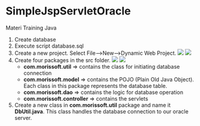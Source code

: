 # SimpleJspServletOracle
Materi Training Java

1. Create database
2. Execute script database.sql
3. Create a new project. Select File—>New—>Dynamic Web Project.
   ![](https://github.com/MorisSoft/SimpleJspServletOracle/blob/master/images/eclipse-1.JPG)
   ![](https://github.com/MorisSoft/SimpleJspServletOracle/blob/master/images/eclipse-2.JPG)
4. Create four packages in the src folder.
   ![](https://github.com/MorisSoft/SimpleJspServletOracle/blob/master/images/package-1.JPG)
   ![](https://github.com/MorisSoft/SimpleJspServletOracle/blob/master/images/package-2.JPG)
   - **com.morissoft.util** => contains the class for initiating database connection
   - **com.morissoft.model** => contains the POJO (Plain Old Java Object). Each class in this package represents the database table. 
   - **com.morissoft.dao** => contains the logic for database operation
   - **com.morissoft.controller** => contains the servlets
5. Create a new class in **com.morissoft.util** package and name it **DbUtil.java**. This class handles the database connection to our oracle server.
